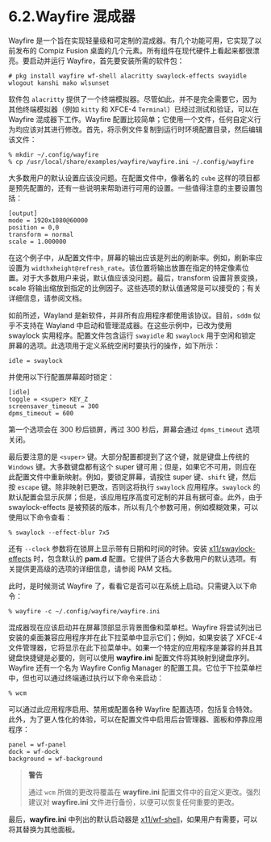 # 6.2.Wayfire 混成器

Wayfire 是一个旨在实现轻量级和可定制的混成器。有几个功能可用，它实现了以前发布的 Compiz Fusion 桌面的几个元素。所有组件在现代硬件上看起来都很漂亮。要启动并运行 Wayfire，首先要安装所需的软件包：

```shell-session
# pkg install wayfire wf-shell alacritty swaylock-effects swayidle wlogout kanshi mako wlsunset
```

软件包 `alacritty` 提供了一个终端模拟器。尽管如此，并不是完全需要它，因为其他终端模拟器（例如 `kitty` 和 XFCE-4 `Terminal`）已经过测试和验证，可以在 Wayfire 混成器下工作。Wayfire 配置比较简单；它使用一个文件，任何自定义行为均应该对其进行修改。首先，将示例文件复制到运行时环境配置目录，然后编辑该文件：

```shell-session
% mkdir ~/.config/wayfire
% cp /usr/local/share/examples/wayfire/wayfire.ini ~/.config/wayfire
```

大多数用户的默认设置应该没问题。在配置文件中，像著名的 `cube` 这样的项目都是预先配置的，还有一些说明来帮助进行可用的设置。一些值得注意的主要设置包括：

```shell-session
[output]
mode = 1920x1080@60000
position = 0,0
transform = normal
scale = 1.000000
```

在这个例子中，从配置文件中，屏幕的输出应该是列出的刷新率。例如，刷新率应设置为 `widthxheight@refresh_rate`。该位置将输出放置在指定的特定像素位置。对于大多数用户来说，默认值应该没问题。最后，transform 设置背景变换，scale 将输出缩放到指定的比例因子。这些选项的默认值通常是可以接受的；有关详细信息，请参阅文档。

如前所述，Wayland 是新软件，并非所有应用程序都使用该协议。目前，`sddm` 似乎不支持在 Wayland 中启动和管理混成器。在这些示例中，已改为使用 swaylock 实用程序。配置文件包含运行 `swayidle` 和 `swaylock` 用于空闲和锁定屏幕的选项。此选项用于定义系统空闲时要执行的操作，如下所示：

```shell-session
idle = swaylock
```

并使用以下行配置屏幕超时锁定：

```shell-session
[idle]
toggle = <super> KEY_Z
screensaver_timeout = 300
dpms_timeout = 600
```

第一个选项会在 300 秒后锁屏，再过 300 秒后，屏幕会通过 `dpms_timeout` 选项关闭。

最后要注意的是 `<super>` 键。大部分配置都提到了这个键，就是键盘上传统的 `Windows` 键。大多数键盘都有这个 super 键可用；但是，如果它不可用，则应在此配置文件中重新映射。例如，要锁定屏幕，请按住 super 键、`shift` 键，然后按 `escape` 键。除非映射已更改，否则这将执行 `swaylock` 应用程序。`swaylock` 的默认配置会显示灰屏；但是，该应用程序高度可定制的并且有据可查。此外，由于 swaylock-effects 是被预装的版本，所以有几个参数可用，例如模糊效果，可以使用以下命令查看：

```shell-session
% swaylock --effect-blur 7x5
```

还有 `--clock` 参数将在锁屏上显示带有日期和时间的时钟。安装 [x11/swaylock-effects](https://cgit.freebsd.org/ports/tree/x11/swaylock-effects/pkg-descr) 时，包含默认的 **pam.d** 配置。它提供了适合大多数用户的默认选项。有关提供更高级的选项的详细信息，请参阅 PAM 文档。

此时，是时候测试 Wayfire 了，看看它是否可以在系统上启动。只需键入以下命令：

```shell-session
% wayfire -c ~/.config/wayfire/wayfire.ini
```

混成器现在应该启动并在屏幕顶部显示背景图像和菜单栏。Wayfire 将尝试列出已安装的桌面兼容应用程序并在此下拉菜单中显示它们；例如，如果安装了 XFCE-4 文件管理器，它将显示在此下拉菜单中。如果一个特定的应用程序是兼容的并且其键盘快捷键是必要的，则可以使用 **wayfire.ini** 配置文件将其映射到键盘序列。Wayfire 还有一个名为 Wayfire Config Manager 的配置工具。它位于下拉菜单栏中，但也可以通过终端通过执行以下命令来启动：

```shell-session
% wcm
```

可以通过此应用程序启用、禁用或配置各种 Wayfire 配置选项，包括复合特效。此外，为了更人性化的体验，可以在配置文件中启用后台管理器、面板和停靠应用程序：

```shell-session
panel = wf-panel
dock = wf-dock
background = wf-background
```

> **警告**
>
> 通过 `wcm` 所做的更改将覆盖在 **wayfire.ini** 配置文件中的自定义更改。强烈建议对 **wayfire.ini** 文件进行备份，以便可以恢复任何重要的更改。

最后，**wayfire.ini** 中列出的默认启动器是 [x11/wf-shell](https://cgit.freebsd.org/ports/tree/x11/wf-shell/pkg-descr)，如果用户有需要，可以将其替换为其他面板。
